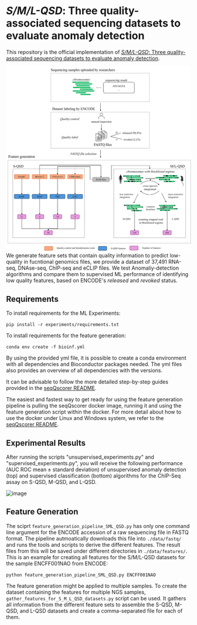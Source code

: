 # *_S/M/L-QSD_*: Three quality-associated sequencing datasets to evaluate anomaly detection

This repository is the official implementation of [*_S/M/L-QSD_*: Three quality-associated sequencing datasets to evaluate anomaly detection](Place-holder-url). 

![Workflow to create the datasets](data/qsd_creation_v4.jpg)
We generate feature sets that contain quality information to predict low-quality in fucntional genomics files, we provide a dataset of 37,491 RNA-seq, DNAse-seq, ChIP-seq and eCLIP files. 
We test Anomaliy-detection algorithms and compare them to supervised ML performance of identifying low quality features, based on ENCODE's *released* and *revoked* status. 
## Requirements

To install requirements for the ML Experiments:

```setup
pip install -r experiments/requirements.txt
```

To install requirements for the feature generation:
```setup
conda env create -f bioinf.yml
```
By using the provided yml file, it is possible to create a conda environment with all dependencies and Bioconductor packages needed. The yml files also provides an overview of all dependencies with the versions.

It can be advisable to follow the more detailed step-by-step guides provided in the [seqQscorer README](https://github.com/salbrec/seqQscorer).

The easiest and fastest way to get ready for using the feature generation pipeline is pulling the seqQscorer docker image, running it and using the feature generation script within the docker.
For more detail about how to use the docker under Linux and Windows system, we refer to the [seqQscorer README](https://github.com/salbrec/seqQscorer).

## Experimental Results
After running the scripts "unsupervised_experiments.py" and "supervised_experiments.py", you will receive the following performance (AUC ROC mean ± standard deviation) of unsupervised anomaly detection
(top) and supervised classification (bottom) algorithms for the ChIP-Seq assay on S-QSD, M-QSD, and L-QSD.  

![image](https://github.com/user-attachments/assets/2d086fc6-1065-4b8c-9bc7-0ac53322a629)

## Feature Generation
The sciprt `feature_generation_pipeline_SML_QSD.py` has only one command line argument for the ENCODE accession of a raw sequencing file in FASTQ format. The pipeline autmoatically downloads this file into `./data/fastq/` and runs the tools and scripts to derive the different features. The result files from this will be saved under different directories in `./data/features/`. This is an example for creating all features for the S/M/L-QSD datasets for the sample ENCFF001NAO from ENCODE: 
```
python feature_generation_pipeline_SML_QSD.py ENCFF001NAO
```
The feature generation might be applied to multiple samples. To create the dataset containing the features for multiple NGS samples, `gather_features_for_S_M_L_QSD_datasets.py` script can be used. It gathers all information from the different feature sets to assemble the S-QSD, M-QSD, and L-QSD datasets and create a comma-separated file for each of them.


